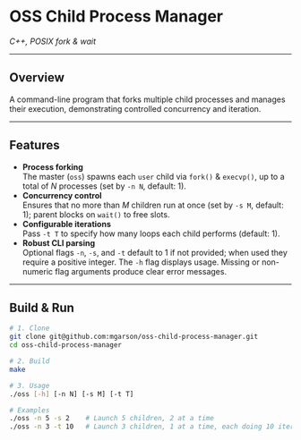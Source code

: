 # OSS Child Process Manager

*C++, POSIX fork & wait*

---

## Overview
A command-line program that forks multiple child processes and manages their execution, demonstrating controlled concurrency and iteration.

---

## Features

- **Process forking**  
  The master (`oss`) spawns each `user` child via `fork()` & `execvp()`, up to a total of *N* processes (set by `-n N`, default: 1).
- **Concurrency control**  
  Ensures that no more than *M* children run at once (set by `-s M`, default: 1); parent blocks on `wait()` to free slots. 
- **Configurable iterations**  
  Pass `-t T` to specify how many loops each child performs (default: 1).
- **Robust CLI parsing**  
  Optional flags `-n`, `-s`, and `-t` default to 1 if not provided; when used they require a positive integer. The `-h` flag displays usage. Missing or non-numeric flag arguments produce clear     error messages.

---

## Build & Run

```bash
# 1. Clone
git clone git@github.com:mgarson/oss-child-process-manager.git
cd oss-child-process-manager

# 2. Build
make

# 3. Usage
./oss [-h] [-n N] [-s M] [-t T]

# Examples
./oss -n 5 -s 2    # Launch 5 children, 2 at a time
./oss -n 3 -t 10   # Launch 3 children, 1 at a time, each doing 10 iterations
